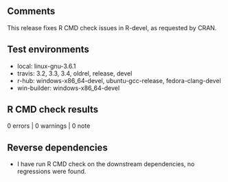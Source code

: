 ## Comments

This release fixes R CMD check issues in R-devel, as requested by CRAN.

## Test environments

* local: linux-gnu-3.6.1
* travis: 3.2, 3.3, 3.4, oldrel, release, devel
* r-hub: windows-x86_64-devel, ubuntu-gcc-release, fedora-clang-devel
* win-builder: windows-x86_64-devel

## R CMD check results

0 errors | 0 warnings | 0 note

## Reverse dependencies

* I have run R CMD check on the downstream dependencies, no regressions were
  found.
